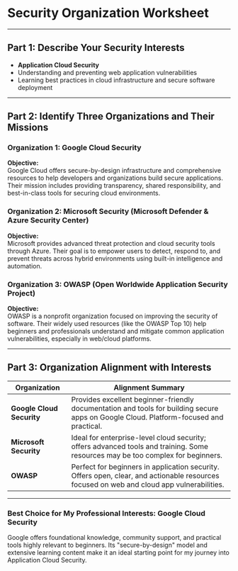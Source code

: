 # Security Organization Worksheet

---

## Part 1: Describe Your Security Interests

- **Application Cloud Security**
- Understanding and preventing web application vulnerabilities  
- Learning best practices in cloud infrastructure and secure software deployment

---

## Part 2: Identify Three Organizations and Their Missions

### Organization 1: Google Cloud Security
**Objective:**  
Google Cloud offers secure-by-design infrastructure and comprehensive resources to help developers and organizations build secure applications. Their mission includes providing transparency, shared responsibility, and best-in-class tools for securing cloud environments.

### Organization 2: Microsoft Security (Microsoft Defender & Azure Security Center)
**Objective:**  
Microsoft provides advanced threat protection and cloud security tools through Azure. Their goal is to empower users to detect, respond to, and prevent threats across hybrid environments using built-in intelligence and automation.

### Organization 3: OWASP (Open Worldwide Application Security Project)
**Objective:**  
OWASP is a nonprofit organization focused on improving the security of software. Their widely used resources (like the OWASP Top 10) help beginners and professionals understand and mitigate common application vulnerabilities, especially in web/cloud platforms.

---

## Part 3: Organization Alignment with Interests

| Organization        | Alignment Summary                                                                                                                                       |
|---------------------|----------------------------------------------------------------------------------------------------------------------------------------------------------|
| **Google Cloud Security** | Provides excellent beginner-friendly documentation and tools for building secure apps on Google Cloud. Platform-focused and practical.                      |
| **Microsoft Security**    | Ideal for enterprise-level cloud security; offers advanced tools and training. Some resources may be too complex for beginners.                          |
| **OWASP**                 | Perfect for beginners in application security. Offers open, clear, and actionable resources focused on web and cloud app vulnerabilities.                 |

---

### Best Choice for My Professional Interests: **Google Cloud Security**

Google offers foundational knowledge, community support, and practical tools highly relevant to beginners. Its "secure-by-design" model and extensive learning content make it an ideal starting point for my journey into Application Cloud Security.

